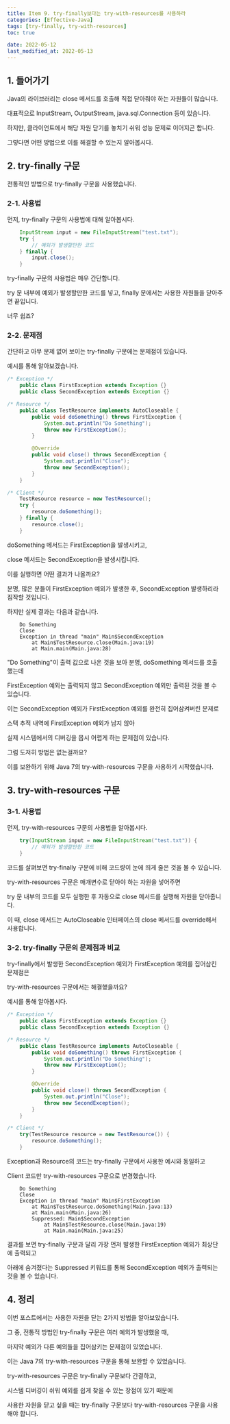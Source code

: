 ```yaml
---
title: Item 9. try-finally보다는 try-with-resources를 사용하라
categories: [Effective-Java]
tags: [try-finally, try-with-resources]
toc: true

date: 2022-05-12
last_modified_at: 2022-05-13
---
```


## 1. 들어가기

Java의 라이브러리는 close 메서드를 호출해 직접 닫아줘야 하는 자원들이 많습니다.

대표적으로 InputStream, OutputStream, java.sql.Connection 등이 있습니다.

하지만, 클라이언트에서 해당 자원 닫기를 놓치기 쉬워 성능 문제로 이어지곤 합니다.

그렇다면 어떤 방법으로 이를 해결할 수 있는지 알아봅시다.

## 2. try-finally 구문

전통적인 방법으로 try-finally 구문을 사용했습니다.

### 2-1. 사용법

먼저, try-finally 구문의 사용법에 대해 알아봅시다.

```java
    InputStream input = new FileInputStream("test.txt");
    try {
        // 예외가 발생할만한 코드
    } finally {
        input.close();
    }
```

try-finally 구문의 사용법은 매우 간단합니다.

try 문 내부에 예외가 발생할만한 코드를 넣고, finally 문에서는 사용한 자원들을 닫아주면 끝입니다.

너무 쉽죠?

### 2-2. 문제점

간단하고 아무 문제 없어 보이는 try-finally 구문에는 문제점이 있습니다.

예시를 통해 알아보겠습니다.

```java
/* Exception */
    public class FirstException extends Exception {}
    public class SecondException extends Exception {}

/* Resource */
    public class TestResource implements AutoCloseable {
        public void doSomething() throws FirstException {
            System.out.println("Do Something");
            throw new FirstException();
        }

        @Override
        public void close() throws SecondException {
            System.out.println("Close");
            throw new SecondException();
        }
    }

/* Client */
    TestResource resource = new TestResource();
    try {
        resource.doSomething();
    } finally {
        resource.close();
    }
```

doSomething 메서드는 FirstException을 발생시키고,

close 메서드는 SecondException을 발생시킵니다.

이를 실행하면 어떤 결과가 나올까요?

분명, 많은 분들이 FirstException 예외가 발생한 후, SecondException 발생하리라 짐작할 것입니다.

하지만 실제 결과는 다음과 같습니다.

```
    Do Something
    Close
    Exception in thread "main" Main$SecondException
        at Main$TestResource.close(Main.java:19)
        at Main.main(Main.java:28)
```

"Do Something"이 출력 값으로 나온 것을 보아 분명, doSomething 메서드를 호출했는데

FirstException 예외는 출력되지 않고 SecondException 예외만 출력된 것을 볼 수 있습니다.

이는 SecondException 예외가 FirstException 예외를 완전히 집어삼켜버린 문제로

스택 추적 내역에 FirstException 예외가 남지 않아

실제 시스템에서의 디버깅을 몹시 어렵게 하는 문제점이 있습니다.

그럼 도저히 방법은 없는걸까요?

이를 보완하기 위해 Java 7의 try-with-resources 구문을 사용하기 시작했습니다.

## 3. try-with-resources 구문

### 3-1. 사용법

먼저, try-with-resources 구문의 사용법을 알아봅시다.

```java
    try(InputStream input = new FileInputStream("test.txt")) {
        // 예외가 발생할만한 코드
    }
```

코드를 살펴보면 try-finally 구문에 비해 코드량이 눈에 띄게 줄은 것을 볼 수 있습니다.

try-with-resources 구문은 매개변수로 닫아야 하는 자원을 넣어주면

try 문 내부의 코드를 모두 실행한 후 자동으로 close 메서드를 실행해 자원을 닫아줍니다.

이 때, close 메서드는 AutoCloseable 인터페이스의 close 메서드를 override해서 사용합니다.

### 3-2. try-finally 구문의 문제점과 비교

try-finally에서 발생한 SecondException 예외가 FirstException 예외를 집어삼킨 문제점은

try-with-resources 구문에서는 해결했을까요?

예시를 통해 알아봅시다.

```java
/* Exception */
    public class FirstException extends Exception {}
    public class SecondException extends Exception {}

/* Resource */
    public class TestResource implements AutoCloseable {
        public void doSomething() throws FirstException {
            System.out.println("Do Something");
            throw new FirstException();
        }

        @Override
        public void close() throws SecondException {
            System.out.println("Close");
            throw new SecondException();
        }
    }

/* Client */
    try(TestResource resource = new TestResource()) {
        resource.doSomething();
    }
```

Exception과 Resource의 코드는 try-finally 구문에서 사용한 예시와 동일하고

Client 코드만 try-with-resources 구문으로 변경했습니다.

```
    Do Something
    Close
    Exception in thread "main" Main$FirstException
        at Main$TestResource.doSomething(Main.java:13)
        at Main.main(Main.java:26)
        Suppressed: Main$SecondException
            at Main$TestResource.close(Main.java:19)
            at Main.main(Main.java:25)
```

결과를 보면 try-finally 구문과 달리 가장 먼저 발생한 FirstException 예외가 최상단에 출력되고

아래에 숨겨졌다는 Suppressed 키워드를 통해 SecondException 예외가 출력되는 것을 볼 수 있습니다.

## 4. 정리

이번 포스트에서는 사용한 자원을 닫는 2가지 방법을 알아보았습니다.

그 중, 전통적 방법인 try-finally 구문은 여러 예외가 발생했을 때,

마지막 예외가 다른 예외들을 집어삼키는 문제점이 있었습니다.

이는 Java 7의 try-with-resources 구문을 통해 보완할 수 있었습니다.

try-with-resources 구문은 try-finally 구문보다 간결하고,

시스템 디버깅이 쉬워 예외를 쉽게 찾을 수 있는 장점이 있기 때문에

사용한 자원을 닫고 싶을 때는 try-finally 구문보다 try-with-resources 구문을 사용해야 합니다.